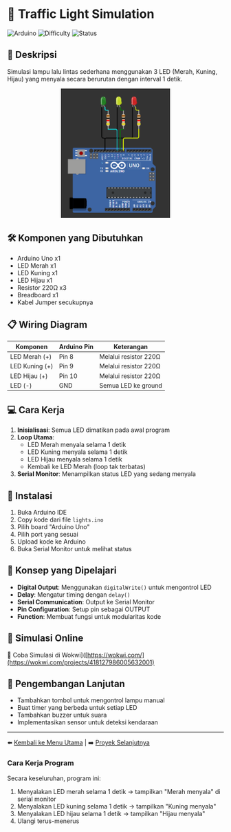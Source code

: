 # 🚦 Traffic Light Simulation

![Arduino](https://img.shields.io/badge/Arduino-Uno-blue?logo=arduino&logoColor=white)
![Difficulty](https://img.shields.io/badge/Difficulty-Beginner-green?style=flat-square)
![Status](https://img.shields.io/badge/Status-Complete-success?style=flat-square)

## 📌 Deskripsi
Simulasi lampu lalu lintas sederhana menggunakan 3 LED (Merah, Kuning, Hijau) yang menyala secara berurutan dengan interval 1 detik.

<div align="center">
  <img height="300" src="ilustrasi.png" alt="Traffic Light Wiring Diagram"/>
</div>

## 🛠️ Komponen yang Dibutuhkan
- Arduino Uno x1
- LED Merah x1
- LED Kuning x1  
- LED Hijau x1
- Resistor 220Ω x3
- Breadboard x1
- Kabel Jumper secukupnya

## 📋 Wiring Diagram

| Komponen | Arduino Pin | Keterangan |
|----------|-------------|------------|
| LED Merah (+) | Pin 8 | Melalui resistor 220Ω |
| LED Kuning (+) | Pin 9 | Melalui resistor 220Ω |
| LED Hijau (+) | Pin 10 | Melalui resistor 220Ω |
| LED (-) | GND | Semua LED ke ground |

## 💻 Cara Kerja
1. **Inisialisasi**: Semua LED dimatikan pada awal program
2. **Loop Utama**:
   - LED Merah menyala selama 1 detik
   - LED Kuning menyala selama 1 detik
   - LED Hijau menyala selama 1 detik
   - Kembali ke LED Merah (loop tak terbatas)
3. **Serial Monitor**: Menampilkan status LED yang sedang menyala

## 🔧 Instalasi
1. Buka Arduino IDE
2. Copy kode dari file `lights.ino`
3. Pilih board "Arduino Uno"
4. Pilih port yang sesuai
5. Upload kode ke Arduino
6. Buka Serial Monitor untuk melihat status

## 🎯 Konsep yang Dipelajari
- **Digital Output**: Menggunakan `digitalWrite()` untuk mengontrol LED
- **Delay**: Mengatur timing dengan `delay()`
- **Serial Communication**: Output ke Serial Monitor
- **Pin Configuration**: Setup pin sebagai OUTPUT
- **Function**: Membuat fungsi untuk modularitas kode

## 🔬 Simulasi Online
🔌 Coba Simulasi di Wokwi]([https://wokwi.com/](https://wokwi.com/projects/418127986005632001)

## 🚀 Pengembangan Lanjutan
- Tambahkan tombol untuk mengontrol lampu manual
- Buat timer yang berbeda untuk setiap LED
- Tambahkan buzzer untuk suara
- Implementasikan sensor untuk deteksi kendaraan

---
⬅️ [Kembali ke Menu Utama](../README.md) | ➡️ [Proyek Selanjutnya](../02-proximity-sensor/)


### Cara Kerja Program

Secara keseluruhan, program ini:

1. Menyalakan LED merah selama 1 detik → tampilkan "Merah menyala" di serial monitor
2. Menyalakan LED kuning selama 1 detik → tampilkan "Kuning menyala"
3. Menyalakan LED hijau selama 1 detik → tampilkan "Hijau menyala"
4. Ulangi terus-menerus

